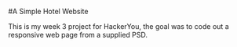 #A Simple Hotel Website

This is my week 3 project for HackerYou, the goal was to code out a responsive web page from a supplied PSD.